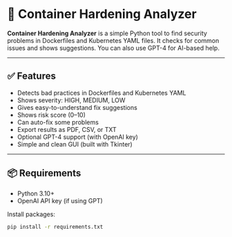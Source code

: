 # 🔐 Container Hardening Analyzer

**Container Hardening Analyzer** is a simple Python tool to find security problems in Dockerfiles and Kubernetes YAML files. It checks for common issues and shows suggestions. You can also use GPT-4 for AI-based help.

---

## ✅ Features

- Detects bad practices in Dockerfiles and Kubernetes YAML
- Shows severity: HIGH, MEDIUM, LOW
- Gives easy-to-understand fix suggestions
- Shows risk score (0–10)
- Can auto-fix some problems
- Export results as PDF, CSV, or TXT
- Optional GPT-4 support (with OpenAI key)
- Simple and clean GUI (built with Tkinter)

---

## 📦 Requirements

- Python 3.10+
- OpenAI API key (if using GPT)

Install packages:

```bash
pip install -r requirements.txt
